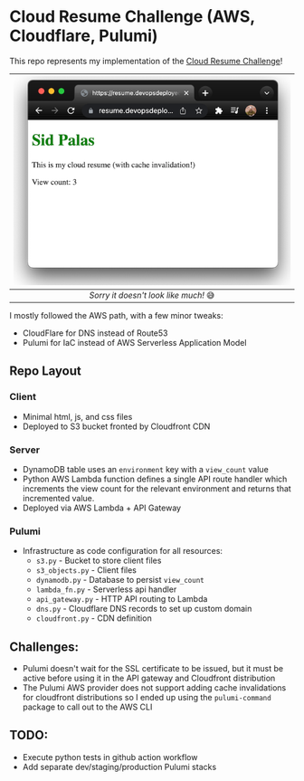 # Cloud Resume Challenge (AWS, Cloudflare, Pulumi)

This repo represents my implementation of the [Cloud Resume Challenge](https://cloudresumechallenge.dev/docs/the-challenge/aws/)!

| ![screenshot.png](screenshot.png) |
|:--:|
| <i>Sorry it doesn't look like much! </i>😅|

I mostly followed the AWS path, with a few minor tweaks:
- CloudFlare for DNS instead of Route53
- Pulumi for IaC instead of AWS Serverless Application Model

## Repo Layout

### Client

- Minimal html, js, and css files
- Deployed to S3 bucket fronted by Cloudfront CDN

### Server

- DynamoDB table uses an `environment` key with a `view_count` value
- Python AWS Lambda function defines a single API route handler which increments the view count for the relevant environment and returns that incremented value.
- Deployed via AWS Lambda + API Gateway

### Pulumi

- Infrastructure as code configuration for all resources:
  - `s3.py` - Bucket to store client files
  - `s3_objects.py` - Client files
  - `dynamodb.py` - Database to persist `view_count`
  - `lambda_fn.py` - Serverless api handler
  - `api_gateway.py` - HTTP API routing to Lambda
  - `dns.py` - Cloudflare DNS records to set up custom domain
  - `cloudfront.py` - CDN definition

## Challenges:
- Pulumi doesn't wait for the SSL certificate to be issued, but it must be active before using it in the API gateway and Cloudfront distribution
- The Pulumi AWS provider does not support adding cache invalidations for cloudfront distributions so I ended up using the `pulumi-command` package to call out to the AWS CLI

## TODO: 
- Execute python tests in github action workflow
- Add separate dev/staging/production Pulumi stacks
